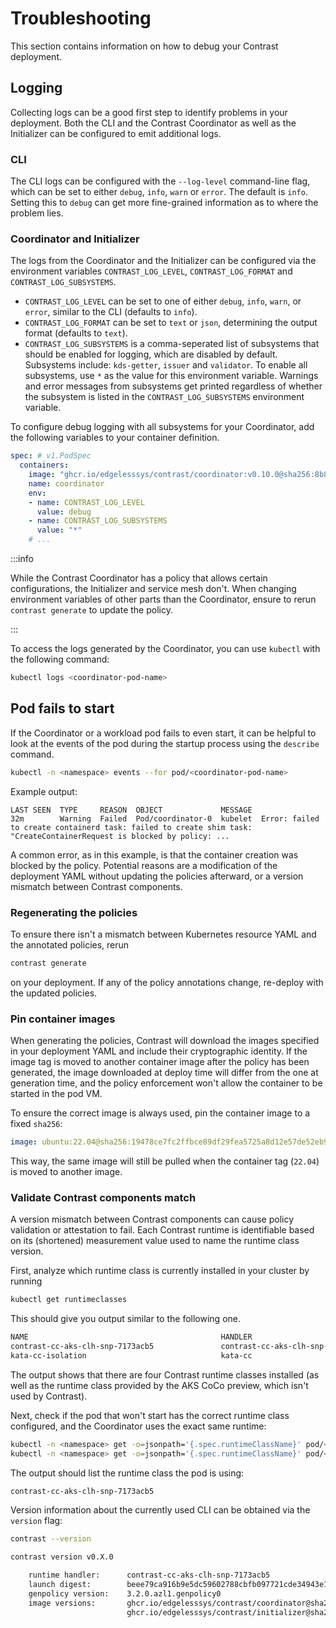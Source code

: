 # Troubleshooting

This section contains information on how to debug your Contrast deployment.

## Logging

Collecting logs can be a good first step to identify problems in your
deployment. Both the CLI and the Contrast Coordinator as well as the Initializer
can be configured to emit additional logs.

### CLI

The CLI logs can be configured with the `--log-level` command-line flag, which
can be set to either `debug`, `info`, `warn` or `error`. The default is `info`.
Setting this to `debug` can get more fine-grained information as to where the
problem lies.

### Coordinator and Initializer

The logs from the Coordinator and the Initializer can be configured via the
environment variables `CONTRAST_LOG_LEVEL`, `CONTRAST_LOG_FORMAT` and
`CONTRAST_LOG_SUBSYSTEMS`.

- `CONTRAST_LOG_LEVEL` can be set to one of either `debug`, `info`, `warn`, or
  `error`, similar to the CLI (defaults to `info`).
- `CONTRAST_LOG_FORMAT` can be set to `text` or `json`, determining the output
  format (defaults to `text`).
- `CONTRAST_LOG_SUBSYSTEMS` is a comma-seperated list of subsystems that should
  be enabled for logging, which are disabled by default. Subsystems include:
   `kds-getter`, `issuer` and `validator`.
  To enable all subsystems, use `*` as the value for this environment variable.
  Warnings and error messages from subsystems get printed regardless of whether
  the subsystem is listed in the `CONTRAST_LOG_SUBSYSTEMS` environment variable.

To configure debug logging with all subsystems for your Coordinator, add the
following variables to your container definition.

```yaml
spec: # v1.PodSpec
  containers:
    image: "ghcr.io/edgelesssys/contrast/coordinator:v0.10.0@sha256:8b8691d527dc84d120b6996b06b2ff098194a214d6857a4d9e94b4adbc72ffe1"
    name: coordinator
    env:
    - name: CONTRAST_LOG_LEVEL
      value: debug
    - name: CONTRAST_LOG_SUBSYSTEMS
      value: "*"
    # ...
```

:::info

While the Contrast Coordinator has a policy that allows certain configurations,
the Initializer and service mesh don't. When changing environment variables of other
parts than the Coordinator, ensure to rerun `contrast generate` to update the policy.

:::

To access the logs generated by the Coordinator, you can use `kubectl` with the
following command:

```sh
kubectl logs <coordinator-pod-name>
```

## Pod fails to start

If the Coordinator or a workload pod fails to even start, it can be helpful to
look at the events of the pod during the startup process using the `describe`
command.

```sh
kubectl -n <namespace> events --for pod/<coordinator-pod-name>
```

Example output:

```
LAST SEEN  TYPE     REASON  OBJECT             MESSAGE
32m        Warning  Failed  Pod/coordinator-0  kubelet  Error: failed to create containerd task: failed to create shim task: "CreateContainerRequest is blocked by policy: ...
```

A common error, as in this example, is that the container creation was blocked by the
policy. Potential reasons are a modification of the deployment YAML without updating
the policies afterward, or a version mismatch between Contrast components.

### Regenerating the policies

To ensure there isn't a mismatch between Kubernetes resource YAML and the annotated
policies, rerun

```sh
contrast generate
```

on your deployment. If any of the policy annotations change, re-deploy with the updated policies.

### Pin container images

When generating the policies, Contrast will download the images specified in your deployment
YAML and include their cryptographic identity. If the image tag is moved to another
container image after the policy has been generated, the image downloaded at deploy time
will differ from the one at generation time, and the policy enforcement won't allow the
container to be started in the pod VM.

To ensure the correct image is always used, pin the container image to a fixed `sha256`:

```yaml
image: ubuntu:22.04@sha256:19478ce7fc2ffbce89df29fea5725a8d12e57de52eb9ea570890dc5852aac1ac
```

This way, the same image will still be pulled when the container tag (`22.04`) is moved
to another image.

### Validate Contrast components match

A version mismatch between Contrast components can cause policy validation or attestation
to fail. Each Contrast runtime is identifiable based on its (shortened) measurement value
used to name the runtime class version.

First, analyze which runtime class is currently installed in your cluster by running

```sh
kubectl get runtimeclasses
```

This should give you output similar to the following one.

```sh
NAME                                           HANDLER                                        AGE
contrast-cc-aks-clh-snp-7173acb5               contrast-cc-aks-clh-snp-7173acb5               23h
kata-cc-isolation                              kata-cc                                        45d
```

The output shows that there are four Contrast runtime classes installed (as well as the runtime class provided
by the AKS CoCo preview, which isn't used by Contrast).

Next, check if the pod that won't start has the correct runtime class configured, and the
Coordinator uses the exact same runtime:

```sh
kubectl -n <namespace> get -o=jsonpath='{.spec.runtimeClassName}' pod/<pod-name>
kubectl -n <namespace> get -o=jsonpath='{.spec.runtimeClassName}' pod/<coordinator-pod-name>
```

The output should list the runtime class the pod is using:

```sh
contrast-cc-aks-clh-snp-7173acb5
```

Version information about the currently used CLI can be obtained via the `version` flag:

```sh
contrast --version
```

```sh
contrast version v0.X.0

    runtime handler:      contrast-cc-aks-clh-snp-7173acb5
    launch digest:        beee79ca916b9e5dc59602788cbfb097721cde34943e1583a3918f21011a71c47f371f68e883f5e474a6d4053d931a35
    genpolicy version:    3.2.0.azl1.genpolicy0
    image versions:       ghcr.io/edgelesssys/contrast/coordinator@sha256:...
                          ghcr.io/edgelesssys/contrast/initializer@sha256:...
```
